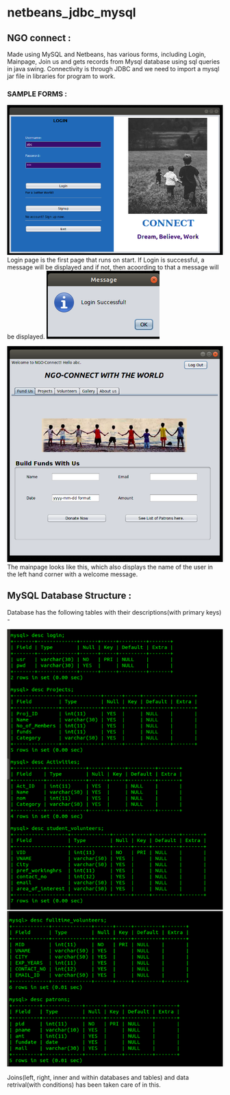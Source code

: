 # netbeans_jdbc_mysql
## NGO connect :
Made using MySQL and Netbeans, has various forms, including Login, Mainpage, Join us and gets records from Mysql database using sql queries in java swing.
Connectivity is through JDBC and we need to import a mysql jar file in libraries for program to work.

### SAMPLE FORMS :

![alt text](login.png)
Login page is the first page that runs on start.
If Login is successful, a message will be displayed and if not, then acoording to that a message will be displayed.
![alt text](loginsuccess.png)

![alt text](mainpage.png)
The mainpage looks like this, which also displays the name of the user in the left hand corner with a welcome message.


## MySQL Database Structure :
Database has the following tables with their descriptions(with primary keys) -

![alt text](sql1.png)
![alt text](sql2.png)

Joins(left, right, inner and within databases and tables) and data retrival(with conditions) has been taken care of in this.
